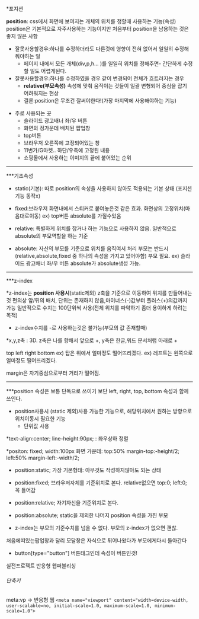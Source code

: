 *포지션

**position**: css에서 화면에 보여지는 개체의 위치를 정할때 사용하는 기능(속성)
position은 기본적으로 자주사용하는 기능이지만 처음부터 position을 남용하는 것은 좋지 않은 사항

  - 잘못사용할경우:하나를 수정하더라도 다른것에 영향이 전혀 없어서 일일히 수정해줘야하는 일
    - 페이지 내에서 모든 개체(div,p,h... )를 일일히 위치를 정해주면- 간단하게 수정할 일도 어렵게된다.
  - 잘못사용할경우:하나를 수정하였을 경우 같이 변경되어 전체가 흐트러지는 경우
    - **relative(부모속성)** 속성에 맞춰 움직이는 것들이 일괄 변형되어 중심을 잡기 어려워지는 현상
    - 결론:position은 무조건 잘써야한다!(가장 마지막에 사용해야하는 기능)

* 주로 사용되는 곳
  - 슬라이드 광고배너 좌/우 버튼
  - 화면의 정가운데 배치된 팝업창
  - top버튼
  - 브라우저 오른쪽에 고정되어있는 창
  - 11번가/G마켓.. 하단/우측에 고정된 내용
  - 쇼핑몰에서 사용하는 이미지의 끝에 붙어있는 순위
___
***기초속성

* static(기본): 따로 position의 속성을 사용하지 않아도 적용되는 기본 상태 (포지션기능 동작x)

* fixed:브라우저 화면내에서 스티커로 붙여놓은것 같은 효과. 화면상의 고정위치(마음대로이동) ex) top버튼
	absolute를 가질수있음

* relative: 특별하게 위치를 잡거나 하는 기능으로 사용하지 않음.
일반적으로 absolute의 부모역할을 하는 기준

* absolute: 자신의 부모를 기준으로 위치를 움직여서 처리
부모는 반드시(relative,absolute,fixed 중 하나의 속성을 가지고 있어야함) 부모 필요. ex) 슬라이드 광고배너 좌/우 버튼
	absolute가 absolute생성 가능.
___
***z-index

*z-index는 **position 사용시**(static제외) z축을 기준으로 이동하여 위치를 만들어내는 것
편의상 앞/뒤의 배치, 단위는 존재하지 않음,마이너스(-)값부터 플러스(+)의값까지 가능
일반적으로 수치는 100단위씩 사용(전체 위치를 파악하기 좀더 용이하게 하려는 목적)
  - z-index수치를 -로 사용하는것은 불가능(부모의 값 존재할때)

*x,y,z축 : 3D. z축은 나를 향해서 앞으로 +,
y축은 한글,워드 문서처럼 아래로 +

top left right bottom
ex) 탑은 위에서 얼마정도 떨어뜨리겠다.
ex) 레프트는 왼쪽으로 얼마정도 떨어뜨리겠다.

margin은 자기중심으로부터 거리가 떨어짐.
___
***position 속성은 보통 단독으로 쓰이기 보단
left, right, top, bottom 속성과 함께 쓰인다.

* position사용시 (static 제외)사용 가능한 기능으로, 해당위치에서 원하는 방향으로 위치이동시 필요한 기능
  - 단위값 사용

*text-align:center; line-height:90px; 
: 좌우상하 정렬

*positon: fixed;
width:100px
화면 가운데: top:50%		margin-top:-height/2;
			left:50%	margin-left:-width/2;


* position:static; 가장 기본형태:
아무것도 작성하지않아도 되는 상태

* position:fixed; 브라우저자체를 기준위치로 본다.
relative없으면 top:0; left:0; 꼭 들어감

* position:relative; 자기자신을 기준위치로 본다.

* position:absolute; static을 제외한 나머지 position 속성을 가진 부모

* z-index는 부모의 기준수치를 넘을 수 없다.
  부모의 z-index가 없으면 괜찮.


처음에떠있는팝업창과 달리
      모달창은 자식으로 튀어나왔다가
      부모에게다시 돌아간다



* button[type="button"]
버튼태그인데 속성이 버튼인것!

실전프로젝트 반응형 웹퍼블리싱 

###### 단축키
meta:vp -> 반응형 웹
`<meta name="viewport" content="width=device-width, user-scalable=no, initial-scale=1.0, maximum-scale=1.0, minimum-scale=1.0">`